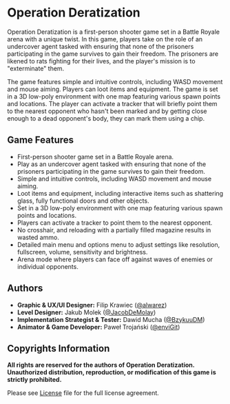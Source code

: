 # Operation Deratization

Operation Deratization is a first-person shooter game set in a Battle Royale arena with a unique twist. In this game, players take on the role of an undercover agent tasked with ensuring that none of the prisoners participating in the game survives to gain their freedom. The prisoners are likened to rats fighting for their lives, and the player's mission is to "exterminate" them.

The game features simple and intuitive controls, including WASD movement and mouse aiming. Players can loot items and equipment. The game is set in a 3D low-poly environment with one map featuring various spawn points and locations. The player can activate a tracker that will briefly point them to the nearest opponent who hasn't been marked and by getting close enough to a dead opponent's body, they can mark them using a chip.

## Game Features
- First-person shooter game set in a Battle Royale arena.
- Play as an undercover agent tasked with ensuring that none of the prisoners participating in the game survives to gain their freedom.
- Simple and intuitive controls, including WASD movement and mouse aiming.
- Loot items and equipment, including interactive items such as shattering glass, fully functional doors and other objects.
- Set in a 3D low-poly environment with one map featuring various spawn points and locations.
- Players can activate a tracker to point them to the nearest opponent.
- No crosshair, and reloading with a partially filled magazine results in wasted ammo.
- Detailed main menu and options menu to adjust settings like resolution, fullscreen, volume, sensitivity and brightness.
- Arena mode where players can face off against waves of enemies or individual opponents.

## Authors
- **Graphic & UX/UI Designer:** Filip Krawiec ([@alwarez](https://www.github.com/alwarez))
- **Level Designer:** Jakub Molek ([@JacobDeMolay](https://github.com/JacobDeMolay))
- **Implementation Strategist & Tester:** Dawid Mucha ([@BzykuuDM](https://github.com/BzykuuDM))
- **Animator & Game Developer:** Paweł Trojański ([@enviGit](https://github.com/enviGit))

## Copyrights Information
**All rights are reserved for the authors of Operation Deratization. Unauthorized distribution, reproduction, or modification of this game is strictly prohibited.**

Please see [License](LICENSE.md) file for the full license agreement.
<!-- If you have any questions or comments about the game, feel free to contact us at [tmp](mailto:tmp). -->
